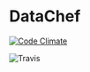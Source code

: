 DataChef
========
[![Code Climate](https://codeclimate.com/github/cronin101/DataChef/badges/gpa.svg)](https://codeclimate.com/github/cronin101/DataChef)

![Travis](https://travis-ci.org/cronin101/DataChef.svg?branch=master)
